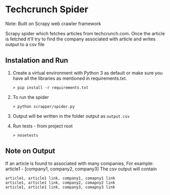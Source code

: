 # Techcrunch Spider
Note: Built on Scrapy web crawler framework

Scrapy spider which fetches articles from techcrunch.com. Once the article is fetched it'll try to find the company associated with article and writes output to a csv file


## Instalation and Run
1. Create a virtual environment with Python 3 as default 
    or make sure you have all the libraries as mentioned in requirements.txt.
    
    `> pip install -r requirements.txt`
2. To run the spider
  
    `> python scrapper/spider.py`
3. Output will be written in the folder output as `output.csv`
4. Run tests - from project root
    
    `> nosetests`

## Note on Output
If an article is found to associated with many companies, For example: article1 - [company1, company2, company3]
The csv output will contain
  ```
  article1, article1 link, company1, comapny1 link
  article1, article1 link, company2, comapny2 link
  article1, article1 link, company3, comapny3 link
  ```
